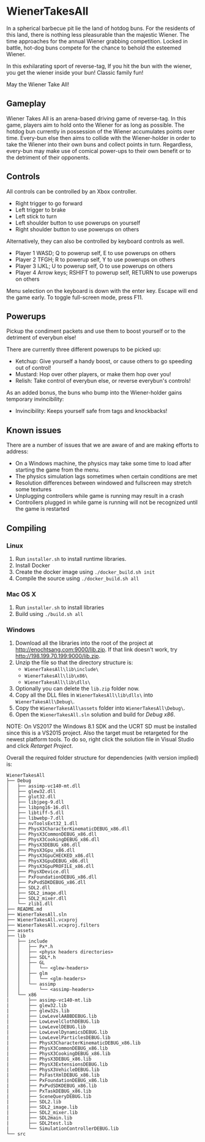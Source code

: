 # WienerTakesAll

In a spherical barbecue pit lie the land of hotdog buns. For the residents of this land, there is nothing less pleasurable than the majestic Wiener. The time approaches for the annual Wiener grabbing competition. Locked in battle, hot-dog buns compete for the chance to behold the esteemed Wiener.

In this exhilarating sport of reverse-tag, If you hit the bun with the wiener, you get the wiener inside your bun! Classic family fun!

May the Wiener Take All!

## Gameplay

Wiener Takes All is an arena-based driving game of reverse-tag. In this game, players aim to hold onto the Wiener for as long as possible. The hotdog bun currently in possession of the Wiener accumulates points over time. Every-bun else then aims to collide with the Wiener-holder in order to take the Wiener into their own buns and collect points in turn. Regardless, every-bun may make use of comical power-ups to their own benefit or to the detriment of their opponents.

## Controls

All controls can be controlled by an Xbox controller.

- Right trigger to go forward
- Left trigger to brake
- Left stick to turn
- Left shoulder button to use powerups on yourself
- Right shoulder button to use powerups on others

Alternatively, they can also be controlled by keyboard controls as well.

 - Player 1 WASD; Q to powerup self, E to use powerups on others
 - Player 2 TFGH; R to powerup self, Y to use powerups on others
 - Player 3 IJKL; U to powerup self, O to use powerups on others
 - Player 4 Arrow keys; RSHIFT to powerup self, RETURN to use powerups on others

Menu selection on the keyboard is down with the enter key.
Escape will end the game early.
To toggle full-screen mode, press F11.

## Powerups

Pickup the condiment packets and use them to boost yourself or to the detriment of everybun else!

There are currently three different powerups to be picked up:

- Ketchup: Give yourself a handy boost, or cause others to go speeding out of control!
- Mustard: Hop over other players, or make them hop over you!
- Relish: Take control of everybun else, or reverse everybun's controls!

As an added bonus, the buns who bump into the Wiener-holder gains temporary invincibility:

- Invincibility: Keeps yourself safe from tags and knockbacks!

## Known issues

There are a number of issues that we are aware of and are making efforts to address:

- On a Windows machine, the physics may take some time to load after starting the game from the menu.
- The physics simulation lags sometimes when certain conditions are met
- Resolution differences between windowed and fullscreen may stretch some textures
- Unplugging controllers while game is running may result in a crash
- Controllers plugged in while game is running will not be recognized  until the game is restarted

## Compiling

### Linux

1. Run `installer.sh` to install runtime libraries.
2. Install Docker
3. Create the docker image using `./docker_build.sh init`
4. Compile the source using `./docker_build.sh all`

### Mac OS X

1. Run `installer.sh` to install libraries
2. Build using `./build.sh all`

### Windows

1. Download all the libraries into the root of the project at http://enochtsang.com:9000/lib.zip.
    If that link doesn't work, try http://198.199.70.199:9000/lib.zip.
2. Unzip the file so that the directory structure is:
    - `WienerTakesAll\lib\include\`
    - `WienerTakesAll\lib\x86\`
    - `WienerTakesAll\lib\dlls\`
3. Optionally you can delete the `lib.zip` folder now.
3. Copy all the DLL files in  `WienerTakesAll\lib\dlls\` into `WienerTakesAll\Debug\`.
4. Copy the `WienerTakesAll\assets` folder into `WienerTakesAll\Debug\`.
4. Open the `WienerTakesAll.sln` solution and build for _Debug x86_.

NOTE: On VS2017 the Windows 8.1 SDK and the UCRT SD must be installed since this is a VS2015 project.
Also the target must be retargeted for the newest platform tools.
To do so, right click the solution file in Visual Studio and click _Retarget Project_.

Overall the required folder structure for dependencies (with version implied) is:
```
WienerTakesAll
├── Debug
│   ├── assimp-vc140-mt.dll
│   ├── glew32.dll
│   ├── glut32.dll
│   ├── libjpeg-9.dll
│   ├── libpng16-16.dll
│   ├── libtiff-5.dll
│   ├── libwebp-7.dll
│   ├── nvToolsExt32_1.dll
│   ├── PhysX3CharacterKinematicDEBUG_x86.dll
│   ├── PhysX3CommonDEBUG_x86.dll
│   ├── PhysX3CookingDEBUG_x86.dll
│   ├── PhysX3DEBUG_x86.dll
│   ├── PhysX3Gpu_x86.dll
│   ├── PhysX3GpuCHECKED_x86.dll
│   ├── PhysX3GpuDEBUG_x86.dll
│   ├── PhysX3GpuPROFILE_x86.dll
│   ├── PhysXDevice.dll
│   ├── PxFoundationDEBUG_x86.dll
│   ├── PxPvdSDKDEBUG_x86.dll
│   ├── SDL2.dll
│   ├── SDL2_image.dll
│   ├── SDL2_mixer.dll
│   └── zlib1.dll
├── README.md
├── WienerTakesAll.sln
├── WienerTakesAll.vcxproj
├── WienerTakesAll.vcxproj.filters
├── assets
├── lib
│   ├── include
│   │   ├── Px*.h
│   │   ├── <physx headers directories>
│   │   ├── SDL*.h
│   │   ├── GL
│   │   │   └── <glew-headers>
│   │   ├── glm
│   │   │   └── <glm-headers>
│   │   └── assimp
│   │       └── <assimp-headers>
│   └── x86
|       ├── assimp-vc140-mt.lib
|       ├── glew32.lib
|       ├── glew32s.lib
|       ├── LowLevelAABBDEBUG.lib
|       ├── LowLevelClothDEBUG.lib
|       ├── LowLevelDEBUG.lib
|       ├── LowLevelDynamicsDEBUG.lib
|       ├── LowLevelParticlesDEBUG.lib
|       ├── PhysX3CharacterKinematicDEBUG_x86.lib
|       ├── PhysX3CommonDEBUG_x86.lib
|       ├── PhysX3CookingDEBUG_x86.lib
|       ├── PhysX3DEBUG_x86.lib
|       ├── PhysX3ExtensionsDEBUG.lib
|       ├── PhysX3VehicleDEBUG.lib
|       ├── PsFastXmlDEBUG_x86.lib
|       ├── PxFoundationDEBUG_x86.lib
|       ├── PxPvdSDKDEBUG_x86.lib
|       ├── PxTaskDEBUG_x86.lib
|       ├── SceneQueryDEBUG.lib
|       ├── SDL2.lib
|       ├── SDL2_image.lib
|       ├── SDL2_mixer.lib
|       ├── SDL2main.lib
|       ├── SDL2test.lib
|       └── SimulationControllerDEBUG.lib
└── src
```
